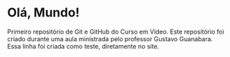 # Olá, Mundo!
 Primeiro repositório de Git e GitHub do Curso em Vídeo.
 Este repositório foi criado durante uma aula ministrada pelo professor Gustavo Guanabara.
 Essa linha foi criada como teste, diretamente no site.
